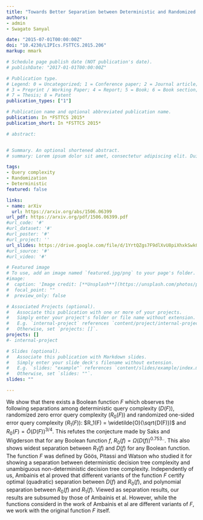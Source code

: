 ```yaml
---
title: "Towards Better Separation between Deterministic and Randomized Query Complexity"
authors:
- admin
- Swagato Sanyal

date: "2015-07-01T00:00:00Z"
doi: "10.4230/LIPIcs.FSTTCS.2015.206"
markup: mmark

# Schedule page publish date (NOT publication's date).
# publishDate: "2017-01-01T00:00:00Z"

# Publication type.
# Legend: 0 = Uncategorized; 1 = Conference paper; 2 = Journal article;
# 3 = Preprint / Working Paper; 4 = Report; 5 = Book; 6 = Book section;
# 7 = Thesis; 8 = Patent
publication_types: ["1"]

# Publication name and optional abbreviated publication name.
publication: In *FSTTCS 2015*
publication_short: In *FSTTCS 2015*

# abstract: 


# Summary. An optional shortened abstract.
# summary: Lorem ipsum dolor sit amet, consectetur adipiscing elit. Duis posuere tellus ac convallis placerat. Proin #tincidunt magna sed ex sollicitudin condimentum.

tags:
- Query complexity
- Randomization
- Deterministic
featured: false

links:
- name: arXiv
  url: https://arxiv.org/abs/1506.06399
url_pdf: https://arxiv.org/pdf/1506.06399.pdf
#url_code: '#'
#url_dataset: '#'
#url_poster: '#'
#url_project: ''
url_slides: https://drive.google.com/file/d/1YrtQZgs7F9dlXvU8piXhxkSwk02o5TNg/view
#url_source: '#'
#url_video: '#'

# Featured image
# To use, add an image named `featured.jpg/png` to your page's folder. 
#image:
#  caption: 'Image credit: [**Unsplash**](https://unsplash.com/photos/pLCdAaMFLTE)'
#  focal_point: ""
#  preview_only: false

# Associated Projects (optional).
#   Associate this publication with one or more of your projects.
#   Simply enter your project's folder or file name without extension.
#   E.g. `internal-project` references `content/project/internal-project/index.md`.
#   Otherwise, set `projects: []`.
projects: []
#- internal-project

# Slides (optional).
#   Associate this publication with Markdown slides.
#   Simply enter your slide deck's filename without extension.
#   E.g. `slides: "example"` references `content/slides/example/index.md`.
#   Otherwise, set `slides: ""`.
slides: ""

---
```


We show that there exists a Boolean function $F$ which observes the following separations among deterministic query complexity $(D(F))$, randomized zero error query complexity $(R_0(F))$ and randomized one-sided error query complexity $(R_1(F))$: $R_1(F) = \widetilde{O}(\sqrt{D(F)})$ and $R_0(F)=\widetilde{O}(D(F))^{3/4}$. This refutes the conjecture made by Saks and Wigderson that for any Boolean function $f$, $R_0(f)=\Omega({D(f)})^{0.753..}$. This also shows widest separation between $R_1(f)$ and $D(f)$ for any Boolean function. The function $F$ was defined by Göös, Pitassi and Watson who studied it for showing a separation between deterministic decision tree complexity and unambiguous non-deterministic decision tree complexity. Independently of us, Ambainis et al proved that different variants of the function $F$ certify optimal (quadratic) separation between $D(f)$ and $R_0(f)$, and polynomial separation between $R_0(f)$ and $R_1(f)$. Viewed as separation results, our results are subsumed by those of Ambainis et al. However, while the functions considerd in the work of Ambainis et al are different variants of $F$, we work with the original function $F$ itself.